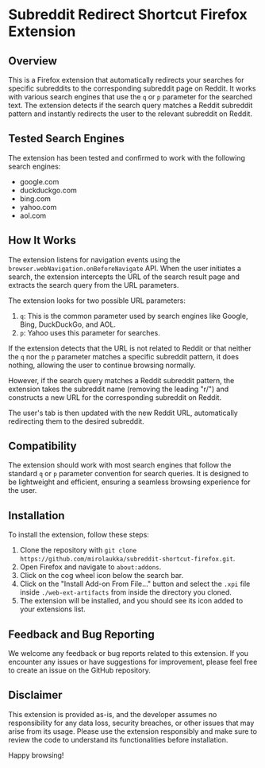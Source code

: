 # Subreddit Redirect Shortcut Firefox Extension

## Overview

This is a Firefox extension that automatically redirects your searches for specific subreddits to the corresponding subreddit page on Reddit. It works with various search engines that use the `q` or `p` parameter for the searched text. The extension detects if the search query matches a Reddit subreddit pattern and instantly redirects the user to the relevant subreddit on Reddit.

## Tested Search Engines

The extension has been tested and confirmed to work with the following search engines:

- google.com
- duckduckgo.com
- bing.com
- yahoo.com
- aol.com

## How It Works

The extension listens for navigation events using the `browser.webNavigation.onBeforeNavigate` API. When the user initiates a search, the extension intercepts the URL of the search result page and extracts the search query from the URL parameters.

The extension looks for two possible URL parameters:

1. `q`: This is the common parameter used by search engines like Google, Bing, DuckDuckGo, and AOL.
2. `p`: Yahoo uses this parameter for searches.

If the extension detects that the URL is not related to Reddit or that neither the `q` nor the `p` parameter matches a specific subreddit pattern, it does nothing, allowing the user to continue browsing normally.

However, if the search query matches a Reddit subreddit pattern, the extension takes the subreddit name (removing the leading "r/") and constructs a new URL for the corresponding subreddit on Reddit.

The user's tab is then updated with the new Reddit URL, automatically redirecting them to the desired subreddit.

## Compatibility

The extension should work with most search engines that follow the standard `q` or `p` parameter convention for search queries. It is designed to be lightweight and efficient, ensuring a seamless browsing experience for the user.

## Installation

To install the extension, follow these steps:

1. Clone the repository with `git clone https://github.com/mirolaukka/subreddit-shortcut-firefox.git`.
2. Open Firefox and navigate to `about:addons`.
3. Click on the cog wheel icon below the search bar.
4. Click on the "Install Add-on From File..." button and select the `.xpi` file inside `./web-ext-artifacts` from inside the directory you cloned.
5. The extension will be installed, and you should see its icon added to your extensions list.

## Feedback and Bug Reporting

We welcome any feedback or bug reports related to this extension. If you encounter any issues or have suggestions for improvement, please feel free to create an issue on the GitHub repository.

## Disclaimer

This extension is provided as-is, and the developer assumes no responsibility for any data loss, security breaches, or other issues that may arise from its usage. Please use the extension responsibly and make sure to review the code to understand its functionalities before installation.

Happy browsing!